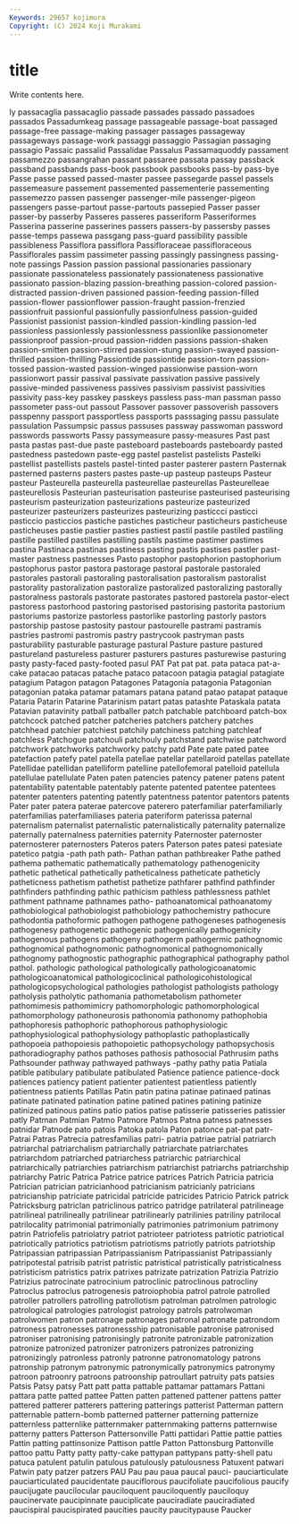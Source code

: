 ```yaml
---
Keywords: 29657 kojimura
Copyright: (C) 2024 Koji Murakami
---
```


# title

Write contents here.



ly passacaglia
passacaglio passade passades passado passadoes passados Passadumkeag passage passageable passage-boat
passaged passage-free passage-making passager passages passageway passageways passage-work passaggi passaggio
Passagian passaging passagio Passaic passalid Passalidae Passalus Passamaquoddy passament passamezzo
passangrahan passant passaree passata passay passback passband passbands pass-book passbook
passbooks pass-by pass-bye Passe passe passed passed-master passee passegarde passel
passels passemeasure passement passemented passementerie passementing passemezzo passen passenger passenger-mile
passenger-pigeon passengers passe-partout passe-partouts passepied Passer passer passer-by passerby Passeres
passeres passeriform Passeriformes Passerina passerine passerines passers passers-by passersby passes
passe-temps passewa passgang pass-guard passibility passible passibleness Passiflora passiflora Passifloraceae
passifloraceous Passiflorales passim passimeter passing passingly passingness passing-note passings Passion
passion passional passionaries passionary passionate passionateless passionately passionateness passionative passionato
passion-blazing passion-breathing passion-colored passion-distracted passion-driven passioned passion-feeding passion-filled passion-flower passionflower
passion-fraught passion-frenzied passionfruit passionful passionfully passionfulness passion-guided Passionist passionist passion-kindled
passion-kindling passion-led passionless passionlessly passionlessness passionlike passionometer passionproof passion-proud passion-ridden
passions passion-shaken passion-smitten passion-stirred passion-stung passion-swayed passion-thrilled passion-thrilling Passiontide passiontide
passion-torn passion-tossed passion-wasted passion-winged passionwise passion-worn passionwort passir passival passivate
passivation passive passively passive-minded passiveness passives passivism passivist passivities passivity
pass-key passkey passkeys passless pass-man passman passo passometer pass-out passout
Passover passover passoverish passovers passpenny passport passportless passports passsaging passu
passulate passulation Passumpsic passus passuses passway passwoman password passwords passworts
Passy passymeasure passy-measures Past past pasta pastas past-due paste pasteboard
pasteboards pasteboardy pasted pastedness pastedown paste-egg pastel pastelist pastelists Pastelki
pastellist pastellists pastels pastel-tinted paster pasterer pastern Pasternak pasterned pasterns
pasters pastes paste-up pasteup pasteups Pasteur pasteur Pasteurella pasteurella pasteurellae
pasteurellas Pasteurelleae pasteurellosis Pasteurian pasteurisation pasteurise pasteurised pasteurising pasteurism pasteurization
pasteurizations pasteurize pasteurized pasteurizer pasteurizers pasteurizes pasteurizing pasticcci pasticci pasticcio
pasticcios pastiche pastiches pasticheur pasticheurs pasticheuse pasticheuses pastie pastier pasties
pastiest pastil pastile pastiled pastiling pastille pastilled pastilles pastilling pastils
pastime pastimer pastimes pastina Pastinaca pastinas pastiness pasting pastis pastises
pastler past-master pastness pastnesses Pasto pastophor pastophorion pastophorium pastophorus pastor
pastora pastorage pastoral pastorale pastoraled pastorales pastorali pastoraling pastoralisation pastoralism
pastoralist pastorality pastoralization pastoralize pastoralized pastoralizing pastorally pastoralness pastorals pastorate
pastorates pastored pastorela pastor-elect pastoress pastorhood pastoring pastorised pastorising pastorita
pastorium pastoriums pastorize pastorless pastorlike pastorling pastorly pastors pastorship pastose
pastosity pastour pastourelle pastrami pastramis pastries pastromi pastromis pastry pastrycook
pastryman pasts pasturability pasturable pasturage pastural Pasture pasture pastured pastureland
pastureless pasturer pasturers pastures pasturewise pasturing pasty pasty-faced pasty-footed pasul
PAT Pat pat pat. pata pataca pat-a-cake patacao patacas patache
pataco patacoon patagia patagial patagiate patagium Patagon patagon Patagones Patagonia
patagonia Patagonian patagonian pataka patamar patamars patana patand patao patapat
pataque Pataria Patarin Patarine Patarinism patart patas patashte Pataskala patata
Patavian patavinity patball patballer patch patchable patchboard patch-box patchcock patched
patcher patcheries patchers patchery patches patchhead patchier patchiest patchily patchiness
patching patchleaf patchless Patchogue patchouli patchouly patchstand patchwise patchword patchwork
patchworks patchworky patchy patd Pate pate pated patee patefaction patefy
patel patella patellae patellar patellaroid patellas patellate Patellidae patellidan patelliform
patelline patellofemoral patelloid patellula patellulae patellulate Paten paten patencies patency
patener patens patent patentability patentable patentably patente patented patentee patentees
patenter patenters patenting patently patentness patentor patentors patents Pater pater
patera paterae patercove paterero paterfamiliar paterfamiliarly paterfamilias paterfamiliases pateria pateriform
paterissa paternal paternalism paternalist paternalistic paternalistically paternality paternalize paternally paternalness
paternities paternity Paternoster paternoster paternosterer paternosters Pateros paters Paterson pates
patesi patesiate patetico patgia -path path path- Pathan pathan pathbreaker
Pathe pathed pathema pathematic pathematically pathematology pathenogenicity pathetic pathetical pathetically
patheticalness patheticate patheticly patheticness pathetism pathetist pathetize pathfarer pathfind pathfinder
pathfinders pathfinding pathic pathicism pathless pathlessness pathlet pathment pathname pathnames
patho- pathoanatomical pathoanatomy pathobiological pathobiologist pathobiology pathochemistry pathocure pathodontia pathoformic
pathogen pathogene pathogeneses pathogenesis pathogenesy pathogenetic pathogenic pathogenically pathogenicity pathogenous
pathogens pathogeny pathogerm pathogermic pathognomic pathognomical pathognomonic pathognomonical pathognomonically pathognomy
pathognostic pathographic pathographical pathography pathol pathol. pathologic pathological pathologically pathologicoanatomic
pathologicoanatomical pathologicoclinical pathologicohistological pathologicopsychological pathologies pathologist pathologists pathology patholysis patholytic
pathomania pathometabolism pathometer pathomimesis pathomimicry pathomorphologic pathomorphological pathomorphology pathoneurosis pathonomia
pathonomy pathophobia pathophoresis pathophoric pathophorous pathophysiologic pathophysiological pathophysiology pathoplastic pathoplastically
pathopoeia pathopoiesis pathopoietic pathopsychology pathopsychosis pathoradiography pathos pathoses pathosis pathosocial
Pathrusim paths Pathsounder pathway pathwayed pathways -pathy pathy patia Patiala
patible patibulary patibulate patibulated Patience patience patience-dock patiences patiency patient
patienter patientest patientless patiently patientness patients Patillas Patin patin patina
patinae patinaed patinas patinate patinated patination patine patined patines patining
patinize patinized patinous patins patio patios patise patisserie patisseries patissier
patly Patman Patmian Patmo Patmore Patmos Patna patness patnesses patnidar
Patnode pato patois Patoka patola Paton patonce pat-pat patr- Patrai
Patras Patrecia patresfamilias patri- patria patriae patrial patriarch patriarchal patriarchalism
patriarchally patriarchate patriarchates patriarchdom patriarched patriarchess patriarchic patriarchical patriarchically patriarchies
patriarchism patriarchist patriarchs patriarchship patriarchy Patric Patrica Patrice patrice patrices
Patrich Patricia patricia Patrician patrician patricianhood patricianism patricianly patricians patricianship
patriciate patricidal patricide patricides Patricio Patrick patrick Patricksburg patriclan patriclinous
patrico patridge patrilateral patrilineage patrilineal patrilineally patrilinear patrilinearly patrilinies patriliny
patrilocal patrilocality patrimonial patrimonially patrimonies patrimonium patrimony patrin Patriofelis patriolatry
patriot patrioteer patriotess patriotic patriotical patriotically patriotics patriotism patriotisms patriotly
patriots patriotship Patripassian patripassian Patripassianism Patripassianist Patripassianly patripotestal patrisib patrist
patristic patristical patristically patristicalness patristicism patristics patrix patrixes patrizate patrization
Patrizia Patrizio Patrizius patrocinate patrocinium patroclinic patroclinous patrocliny Patroclus patroclus
patrogenesis patroiophobia patrol patrole patrolled patroller patrollers patrolling patrollotism patrolman
patrolmen patrologic patrological patrologies patrologist patrology patrols patrolwoman patrolwomen patron
patronage patronages patronal patronate patrondom patroness patronesses patronessship patronisable patronise
patronised patroniser patronising patronisingly patronite patronizable patronization patronize patronized patronizer
patronizers patronizes patronizing patronizingly patronless patronly patronne patronomatology patrons patronship
patronym patronymic patronymically patronymics patronymy patroon patroonry patroons patroonship patroullart
patruity pats patsies Patsis Patsy patsy Patt patt patta pattable
pattamar pattamars Pattani pattara patte patted pattee Patten patten pattened
pattener pattens patter pattered patterer patterers pattering patterings patterist Patterman
pattern patternable pattern-bomb patterned patterner patterning patternize patternless patternlike patternmaker
patternmaking patterns patternwise patterny patters Patterson Pattersonville Patti pattidari Pattie
pattie patties Pattin patting pattinsonize Pattison pattle Patton Pattonsburg Pattonville
pattoo pattu Patty patty patty-cake pattypan pattypans patty-shell patu patuca
patulent patulin patulous patulously patulousness Patuxent patwari Patwin paty patzer
patzers PAU Pau pau paua paucal pauci- pauciarticulate pauciarticulated paucidentate
pauciflorous paucifoliate paucifolious paucify paucijugate paucilocular pauciloquent pauciloquently pauciloquy paucinervate
paucipinnate pauciplicate pauciradiate pauciradiated paucispiral paucispirated paucities paucity paucitypause Paucker
